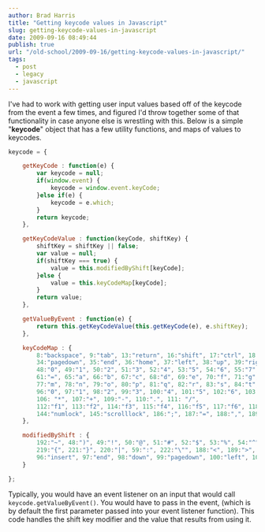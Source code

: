 ```yaml
---
author: Brad Harris
title: "Getting keycode values in Javascript"
slug: getting-keycode-values-in-javascript
date: 2009-09-16 08:49:44
publish: true
url: "/old-school/2009-09-16/getting-keycode-values-in-javascript/"
tags:
  - post
  - legacy
  - javascript
---
```


I've had to work with getting user input values based off of the keycode from the event a few times, and figured I'd throw together some of that functionality in case anyone else is wrestling with this.  Below is a simple "**keycode**" object that has a few utility functions, and maps of values to keycodes.

```javascript
keycode = {

	getKeyCode : function(e) {
		var keycode = null;
		if(window.event) {
			keycode = window.event.keyCode;
		}else if(e) {
			keycode = e.which;
		}
		return keycode;
	},

	getKeyCodeValue : function(keyCode, shiftKey) {
		shiftKey = shiftKey || false;
		var value = null;
		if(shiftKey === true) {
			value = this.modifiedByShift[keyCode];
		}else {
			value = this.keyCodeMap[keyCode];
		}
		return value;
	},

	getValueByEvent : function(e) {
		return this.getKeyCodeValue(this.getKeyCode(e), e.shiftKey);
	},

	keyCodeMap : {
		8:"backspace", 9:"tab", 13:"return", 16:"shift", 17:"ctrl", 18:"alt", 19:"pausebreak", 20:"capslock", 27:"escape", 32:" ", 33:"pageup",
		34:"pagedown", 35:"end", 36:"home", 37:"left", 38:"up", 39:"right", 40:"down", 43:"+", 44:"printscreen", 45:"insert", 46:"delete",
		48:"0", 49:"1", 50:"2", 51:"3", 52:"4", 53:"5", 54:"6", 55:"7", 56:"8", 57:"9", 59:";",
		61:"=", 65:"a", 66:"b", 67:"c", 68:"d", 69:"e", 70:"f", 71:"g", 72:"h", 73:"i", 74:"j", 75:"k", 76:"l",
		77:"m", 78:"n", 79:"o", 80:"p", 81:"q", 82:"r", 83:"s", 84:"t", 85:"u", 86:"v", 87:"w", 88:"x", 89:"y", 90:"z",
		96:"0", 97:"1", 98:"2", 99:"3", 100:"4", 101:"5", 102:"6", 103:"7", 104:"8", 105:"9",
		106: "*", 107:"+", 109:"-", 110:".", 111: "/",
		112:"f1", 113:"f2", 114:"f3", 115:"f4", 116:"f5", 117:"f6", 118:"f7", 119:"f8", 120:"f9", 121:"f10", 122:"f11", 123:"f12",
		144:"numlock", 145:"scrolllock", 186:";", 187:"=", 188:",", 189:"-", 190:".", 191:"/", 192:"`", 219:"[", 220:"\\", 221:"]", 222:"'"
	},

	modifiedByShift : {
		192:"~", 48:")", 49:"!", 50:"@", 51:"#", 52:"$", 53:"%", 54:"^", 55:"&", 56:"*", 57:"(", 109:"_", 61:"+",
		219:"{", 221:"}", 220:"|", 59:":", 222:"\"", 188:"<", 189:">", 191:"?",
		96:"insert", 97:"end", 98:"down", 99:"pagedown", 100:"left", 102:"right", 103:"home", 104:"up", 105:"pageup"
	}

};
```

Typically, you would have an event listener on an input that would call ```keycode.getValueByEvent()```.  You would have to pass in the event, (which is by default the first parameter passed into your event listener function).  This code handles the shift key modifier and the value that results from using it.
